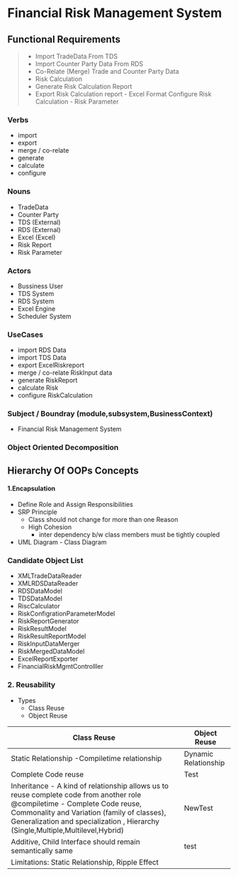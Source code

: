 # Financial Risk Management System

## Functional Requirements

> - Import TradeData From TDS 
> - Import Counter Party Data From RDS
> - Co-Relate (Merge) Trade and Counter Party Data
> - Risk Calculation
> - Generate Risk Calculation Report
> - Export Risk Calculation report - Excel Format
> Configure Risk Calculation  - Risk Parameter

### Verbs
- import
- export
- merge / co-relate
- generate
- calculate
- configure 
### Nouns
- TradeData
- Counter Party
- TDS (External)
- RDS (External)
- Excel (Excel)
- Risk Report
- Risk Parameter

### Actors
- Bussiness User
- TDS System
- RDS System
- Excel Engine
- Scheduler System

### UseCases
 - import RDS Data
 - import TDS Data
- export ExcelRiskreport
- merge / co-relate RiskInput data
- generate RiskReport
- calculate Risk
- configure RiskCalculation
### Subject /  Boundray (module,subsystem,BusinessContext)
- Financial Risk Management System

### Object Oriented Decomposition

## Hierarchy Of OOPs Concepts
#### 1.Encapsulation

- Define Role and Assign Responsibilities
- SRP Principle
	- Class should not change for more than one Reason
	- High Cohesion 
		- inter dependency b/w class members must be tightly coupled
- UML Diagram - Class Diagram

### Candidate Object List 

- XMLTradeDataReader
- XMLRDSDataReader
- RDSDataModel
- TDSDataModel
- RiscCalculator
- RiskConfigrationParameterModel
- RiskReportGenerator
- RiskResultModel
- RiskResultReportModel
- RiskInputDataMerger
- RiskMergedDataModel
- ExcelReportExporter
- FinancialRiskMgmtControlller

### 2.  Reusability
- Types
	- Class Reuse
	- Object Reuse
	
| Class Reuse | Object Reuse |
|--|--|
|  Static Relationship -Compiletime relationship| Dynamic Relationship |
|Complete Code reuse|Test|
|Inheritance - A kind of relationship allows us to reuse complete code from another role @compiletime - Complete Code reuse,  Commonality and Variation (family of classes), Generalization and specialization ,  Hierarchy (Single,Multiple,Multilevel,Hybrid) | NewTest 
|Additive, Child Interface should remain semantically same | test
|Limitations: Static Relationship, Ripple Effect






<!--stackedit_data:
eyJoaXN0b3J5IjpbODY0MDkwODM0LDE3NTU1ODU1MzQsMzIzNT
U2NDE3LDc5MDYwMTQ0LDkyNzkzMzU4NiwzODY1NDE1MzgsMTQ2
NTYyNDMxMCw1NTA5OTA2NjEsNzAxMTg2MjczLC0xNzcyODc2MT
QyLC0yMTAxMzU4MzY0LDYwODI3MTUyMywxMjY5NTU4NzkzLDM0
ODQyMzQ4MCwxNTI5OTM2NzAzLDc2MDAwMDY5NiwxODUwODYyNj
g5LC0xMjIxOTgwOTk1LDEzMjQ4Njc0NDJdfQ==
-->